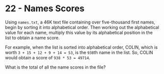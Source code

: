 # 22 - Names Scores

Using `names.txt`, a 46K text file containing over five-thousand first names, begin by sorting it into alphabetical order. Then working out the alphabetical value for each name, multiply this value by its alphabetical position in the list to obtain a name score.

For example, when the list is sorted into alphabetical order, COLIN, which is worth `3 + 15 + 12 + 9 + 14 = 53`, is the `938`th name in the list. So, COLIN would obtain a score of `938 * 53 = 49714`.

What is the total of all the name scores in the file?
